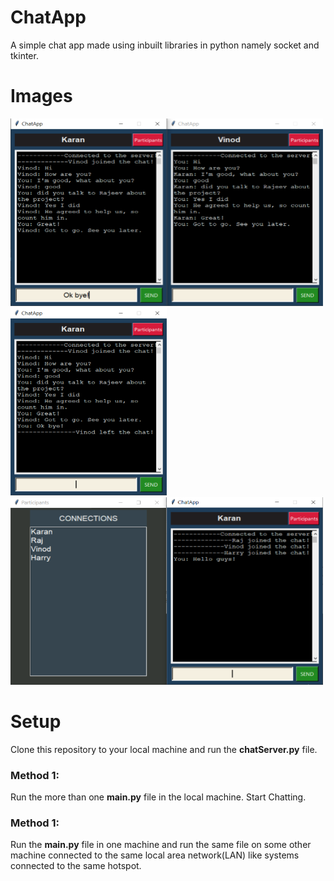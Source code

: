 # ChatApp
A simple chat app made using inbuilt libraries  in python namely socket and tkinter.

# Images
<img src="https://github.com/Siddhartha-Padhy/ChatApp/blob/master/images/image1.PNG" width="500" height="300">
<img src="https://github.com/Siddhartha-Padhy/ChatApp/blob/master/images/image2.PNG" width="250" height="300">
<img src="https://github.com/Siddhartha-Padhy/ChatApp/blob/master/images/image3.PNG" width="500" height="300">

# Setup
Clone this repository to your local machine and run the **chatServer.py** file.<br>
### Method 1:
Run the more than one **main.py** file in the local machine. Start Chatting.
### Method 1:
Run the **main.py** file in one machine and run the same file on some other machine connected to the same local area network(LAN) like systems connected to the same hotspot.
